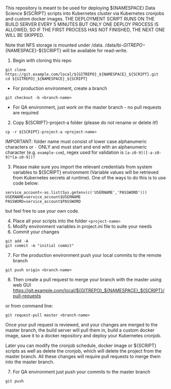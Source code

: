 This repository is meant to be used for deploying ${NAMESPACE} Data Science ${SCRIPT} scripts into
Kubernetes cluster via Kubernetes cronjobs and custom docker images.
THE DEPLOYMENT SCRIPT RUNS ON THE BUILD SERVER EVERY 5 MINUTES
BUT ONLY ONE DEPLOY PROCESS IS ALLOWED, SO IF THE FIRST PROCESS HAS NOT FINISHED, THE NEXT ONE WILL BE SKIPPED.

Note that NFS storage is mounted under /data. /data/bi-${GITREPO}-${NAMESPACE}-${SCRIPT} will be available for read-write.

1. Begin with cloning this repo

```
git clone https://git.example.com/local/${GITREPO}_${NAMESPACE}_${SCRIPT}.git
cd ${GITREPO}_${NAMESPACE}_${SCRIPT}
```

   - For production environment, create a branch

```
git checkout -b <branch-name>
```

   - For QA environment, just work on the master branch - no pull requests are required

2. Copy ${SCRIPT}-project-a folder (please do not rename or delete it!)

```
cp -r ${SCRIPT}-project-a <project-name>
```

IMPORTANT: folder name must consist of lower case alphanumeric characters or `-` ONLY
and must start and end with an alphanumeric character (e.g. `example-com`), regex used
for validation is `[a-z0-9]([-a-z0-9]*[a-z0-9])?`

3. Please make sure you import the relevant credentials from system variables to ${SCRIPT} environment 
(Variable values will be retrieved from Kubernetes secrets at runtime).
One of the ways to do this is to use code below:

```
service_account<-as.list(Sys.getenv(c('USERNAME','PASSWORD')))
USERNAME=service_account$USERNAME
PASSWORD=service_account$PASSWORD
```

but feel free to use your own code.

4. Place all your scripts into the folder `<project-name>`
5. Modify environment variables in project.ini file to suite your needs
6. Commit your changes

```
git add -A
git commit -m "initial commit"
```

7. For the production environment push your local commits to the remote branch

```
git push origin <branch-name>
```

8. Then create a pull request to merge your branch with the master using web GUI
https://git.example.com/local/${GITREPO}_${NAMESPACE}_${SCRIPT}/pull-requests

or from command line:

```
git request-pull master <branch-name>
```

Once your pull request is reviewed, and your changes are merged to the master branch,
the build server will pull them in, build a custom docker image, save it to a docker
repository and deploy your Kubernetes cronjob.

Later you can modify the cronjob schedule, docker image or ${SCRIPT} scripts as well as
delete the cronjob, which will delete the project from the master branch. All these
changes will require pull requests to merge them into the master branch.

7. For QA environment just push your commits to the master branch

```
git push
```

